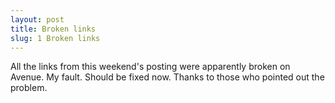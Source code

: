 ```yaml
---
layout: post
title: Broken links
slug: 1 Broken links
---
```


All the links from this weekend's posting were apparently broken on Avenue. My fault. Should be fixed now. Thanks to those who pointed out the problem.

